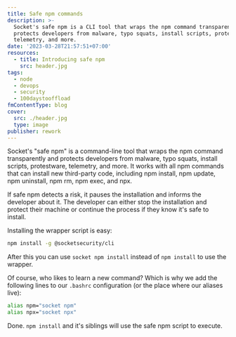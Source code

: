 ```yaml
---
title: Safe npm commands
description: >-
  Socket's safe npm is a CLI tool that wraps the npm command transparently and
  protects developers from malware, typo squats, install scripts, protestware,
  telemetry, and more.
date: '2023-03-28T21:57:51+07:00'
resources:
  - title: Introducing safe npm
    src: header.jpg
tags:
  - node
  - devops
  - security
  - 100daystooffload
fmContentType: blog
cover:
  src: ./header.jpg
  type: image
publisher: rework
---
```


Socket's "safe npm" is a command-line tool that wraps the npm command transparently and protects developers from malware, typo squats, install scripts, protestware, telemetry, and more. It works with all npm commands that can install new third-party code, including npm install, npm update, npm uninstall, npm rm, npm exec, and npx.

If safe npm detects a risk, it pauses the installation and informs the developer about it. The developer can either stop the installation and protect their machine or continue the process if they know it's safe to install.

Installing the wrapper script is easy:

```bash
npm install -g @socketsecurity/cli
```

After this you can use `socket npm install` instead of `npm install` to use the wrapper.

Of course, who likes to learn a new command? Which is why we add the following lines to our `.bashrc` configuration (or the place where our aliases live):

```bash
alias npm="socket npm"
alias npx="socket npx"
```

Done. `npm install` and it's siblings will use the safe npm script to execute.
